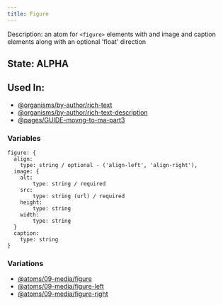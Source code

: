 ```yaml
---
title: Figure
---
```

Description: an atom for `<figure>` elements with and image and caption elements along with an optional 'float' direction

## State: ALPHA

## Used In:
- [@organisms/by-author/rich-text](/?p=organisms-rich-text)
- [@organisms/by-author/rich-text-description](/?p=organisms-rich-text-description)
- [@pages/GUIDE-movng-to-ma-part3](/?p=pages-GUIDE-movng-to-ma-part3)


### Variables
~~~
figure: {
  align: 
    type: string / optional - ('align-left', 'align-right'),
  image: {
    alt:
        type: string / required
    src:
        type: string (url) / required
    height:
        type: string
    width:
        type: string
  }
  caption: 
    type: string
}
~~~

### Variations
- [@atoms/09-media/figure](/?p=atoms-figure)
- [@atoms/09-media/figure-left](/?p=atoms-figure-left)
- [@atoms/09-media/figure-right](/?p=atoms-figure-right)
